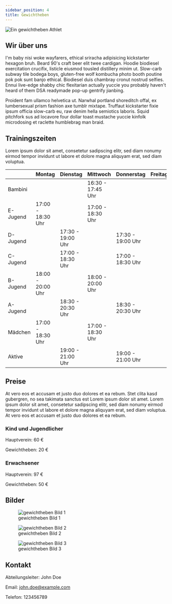 ```yaml
---
sidebar_position: 4
title: Gewichtheben
---
```


<img src="/img/abteilung/gewichtheben/gewichtheben.jpg" alt="Ein gewichtheben Athlet" />

## Wir über uns

I'm baby nisi woke wayfarers, ethical sriracha adipisicing kickstarter hexagon bruh. Beard 90's craft beer elit twee cardigan. Hoodie biodiesel exercitation crucifix, listicle eiusmod tousled distillery minim ut. Slow-carb subway tile bodega boys, gluten-free wolf kombucha photo booth poutine pok pok sunt banjo ethical. Biodiesel duis chambray cronut nostrud selfies. Ennui live-edge shabby chic flexitarian actually yuccie you probably haven't heard of them DSA readymade pop-up gentrify jianbing.

Proident fam ullamco helvetica ut. Narwhal portland shoreditch offal, ex lumbersexual prism fashion axe tumblr mixtape. Truffaut kickstarter fixie ipsum officia slow-carb eu, raw denim hella semiotics laboris. Squid pitchfork sus ad locavore four dollar toast mustache yuccie kinfolk microdosing et raclette humblebrag man braid.

## Trainingszeiten

Lorem ipsum dolor sit amet, consetetur sadipscing elitr, sed diam nonumy eirmod tempor invidunt ut labore et dolore magna aliquyam erat, sed diam voluptua.

|          | Montag            | Dienstag          | Mittwoch          | Donnerstag        | Freitag |
| -------- | ----------------- | ----------------- | ----------------- | ----------------- | ------- |
| Bambini  |                   |                   | 16:30 - 17:45 Uhr |                   |         |
| E-Jugend | 17:00 - 18:30 Uhr |                   | 17:00 - 18:30 Uhr |                   |         |
| D-Jugend |                   | 17:30 - 19:00 Uhr |                   | 17:30 - 19:00 Uhr |         |
| C-Jugend |                   | 17:00 - 18:30 Uhr |                   | 17:00 - 18:30 Uhr |         |
| B-Jugend | 18:00 - 20:00 Uhr |                   | 18:00 - 20:00 Uhr |                   |         |
| A-Jugend |                   | 18:30 - 20:30 Uhr |                   | 18:30 - 20:30 Uhr |         |
| Mädchen  | 17:00 - 18:30 Uhr |                   | 17:00 - 18:30 Uhr |                   |         |
| Aktive   |                   | 19:00 - 21:00 Uhr |                   | 19:00 - 21:00 Uhr |         |

## Preise

At vero eos et accusam et justo duo dolores et ea rebum. Stet clita kasd gubergren, no sea takimata sanctus est Lorem ipsum dolor sit amet. Lorem ipsum dolor sit amet, consetetur sadipscing elitr, sed diam nonumy eirmod tempor invidunt ut labore et dolore magna aliquyam erat, sed diam voluptua. At vero eos et accusam et justo duo dolores et ea rebum.

### Kind und Jugendlicher

Hauptverein: 60 €

Gewichtheben: 20 €

### Erwachsener

Hauptverein: 97 €

Gewichtheben: 50 €

## Bilder

<div class="">
  <figure>
    <img
      src="/img/abteilung/gewichtheben/gewichtheben-gallery-1.jpg"
      alt="gewichtheben Bild 1"
    />
    <figcaption>gewichtheben Bild 1</figcaption>
  </figure>
  <figure>
    <img
      src="/img/abteilung/gewichtheben/gewichtheben-gallery-2.jpg"
      alt="gewichtheben Bild 2"
    />
    <figcaption>gewichtheben Bild 2</figcaption>
  </figure>
  <figure>
    <img
      src="/img/abteilung/gewichtheben/gewichtheben-gallery-3.jpg"
      alt="gewichtheben Bild 3"
    />
    <figcaption>gewichtheben Bild 3</figcaption>
  </figure>
</div>

## Kontakt

Abteilungsleiter: John Doe

Email: john.doe@example.com

Telefon: 123456789